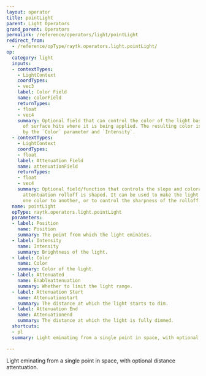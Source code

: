 ```yaml
---
layout: operator
title: pointLight
parent: Light Operators
grand_parent: Operators
permalink: /reference/operators/light/pointLight
redirect_from:
  - /reference/opType/raytk.operators.light.pointLight/
op:
  category: light
  inputs:
  - contextTypes:
    - LightContext
    coordTypes:
    - vec3
    label: Color Field
    name: colorField
    returnTypes:
    - float
    - vec4
    summary: Optional field that can control the color of the light based on the position
      of surface hits where it is being applied. The resulting color is multiplied
      by the `Color` parameter and `Intensity`.
  - contextTypes:
    - LightContext
    coordTypes:
    - float
    label: Attenuation Field
    name: attenuationField
    returnTypes:
    - float
    - vec4
    summary: Optional field/function that controls the slope and coloration of the
      attentuation rolloff is shaped. It can be used to make the light shift from
      one color to another, or to control the sharpness of the rolloff.
  name: pointLight
  opType: raytk.operators.light.pointLight
  parameters:
  - label: Position
    name: Position
    summary: The point from which the light eminates.
  - label: Intensity
    name: Intensity
    summary: Brightness of the light.
  - label: Color
    name: Color
    summary: Color of the light.
  - label: Attenuated
    name: Enableattenuation
    summary: Whether to limit the light range.
  - label: Attenuation Start
    name: Attenuationstart
    summary: The distance at which the light starts to dim.
  - label: Attenuation End
    name: Attenuationend
    summary: The distance at which the light is fully dimmed.
  shortcuts:
  - pl
  summary: Light eminating from a single point in space, with optional distance attentuation.

---
```



Light eminating from a single point in space, with optional distance attentuation.